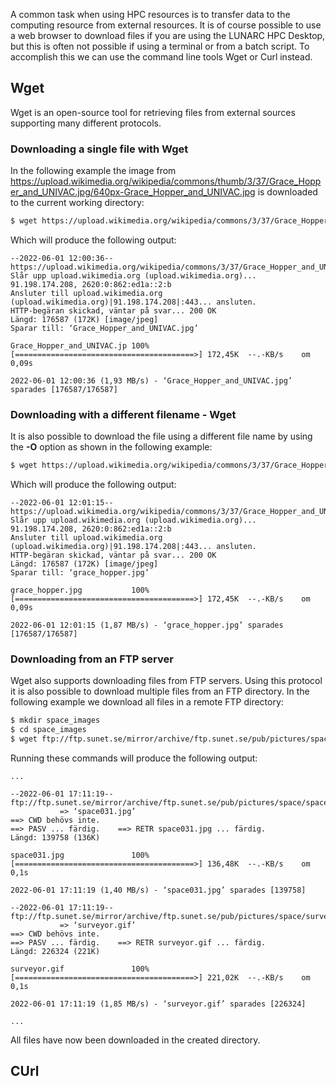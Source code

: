 A common task when using HPC resources is to transfer data to the computing resource from external resources. It is of course possible to use a web browser to download files if you are using the LUNARC HPC Desktop, but this is often not possible if using a terminal or from a batch script. To accomplish this we can use the command line tools Wget or Curl instead. 

## Wget

Wget is an open-source tool for retrieving files from external sources supporting many different protocols. 

### Downloading a single file with Wget

In the following example the image from https://upload.wikimedia.org/wikipedia/commons/thumb/3/37/Grace_Hopper_and_UNIVAC.jpg/640px-Grace_Hopper_and_UNIVAC.jpg is downloaded to the current working directory:

```bash
$ wget https://upload.wikimedia.org/wikipedia/commons/3/37/Grace_Hopper_and_UNIVAC.jpg
```

Which will produce the following output:

```
--2022-06-01 12:00:36--  https://upload.wikimedia.org/wikipedia/commons/3/37/Grace_Hopper_and_UNIVAC.jpg
Slår upp upload.wikimedia.org (upload.wikimedia.org)... 91.198.174.208, 2620:0:862:ed1a::2:b
Ansluter till upload.wikimedia.org (upload.wikimedia.org)|91.198.174.208|:443... ansluten.
HTTP-begäran skickad, väntar på svar... 200 OK
Längd: 176587 (172K) [image/jpeg]
Sparar till: ‘Grace_Hopper_and_UNIVAC.jpg’

Grace_Hopper_and_UNIVAC.jp 100%[========================================>] 172,45K  --.-KB/s    om 0,09s

2022-06-01 12:00:36 (1,93 MB/s) - ‘Grace_Hopper_and_UNIVAC.jpg’ sparades [176587/176587]
```

### Downloading with a different filename - Wget

It is also possible to download the file using a different file name by using the **-O** option as shown in the following example:

```bash
$ wget https://upload.wikimedia.org/wikipedia/commons/3/37/Grace_Hopper_and_UNIVAC.jpg -O grace_hopper.jpg
```

Which will produce the following output:

```
--2022-06-01 12:01:15--  https://upload.wikimedia.org/wikipedia/commons/3/37/Grace_Hopper_and_UNIVAC.jpg
Slår upp upload.wikimedia.org (upload.wikimedia.org)... 91.198.174.208, 2620:0:862:ed1a::2:b
Ansluter till upload.wikimedia.org (upload.wikimedia.org)|91.198.174.208|:443... ansluten.
HTTP-begäran skickad, väntar på svar... 200 OK
Längd: 176587 (172K) [image/jpeg]
Sparar till: ‘grace_hopper.jpg’

grace_hopper.jpg           100%[========================================>] 172,45K  --.-KB/s    om 0,09s

2022-06-01 12:01:15 (1,87 MB/s) - ‘grace_hopper.jpg’ sparades [176587/176587]
```

### Downloading from an FTP server

Wget also supports downloading files from FTP servers. Using this protocol it is also possible to download multiple files from an FTP directory. In the following example we download all files in a remote FTP directory:

```bash
$ mkdir space_images
$ cd space_images
$ wget ftp://ftp.sunet.se/mirror/archive/ftp.sunet.se/pub/pictures/space/*
```

Running these commands will produce the following output:

```
...

--2022-06-01 17:11:19--  ftp://ftp.sunet.se/mirror/archive/ftp.sunet.se/pub/pictures/space/space031.jpg
           => ‘space031.jpg’
==> CWD behövs inte.
==> PASV ... färdig.    ==> RETR space031.jpg ... färdig.
Längd: 139758 (136K)

space031.jpg               100%[========================================>] 136,48K  --.-KB/s    om 0,1s

2022-06-01 17:11:19 (1,40 MB/s) - ‘space031.jpg’ sparades [139758]

--2022-06-01 17:11:19--  ftp://ftp.sunet.se/mirror/archive/ftp.sunet.se/pub/pictures/space/surveyor.gif
           => ‘surveyor.gif’
==> CWD behövs inte.
==> PASV ... färdig.    ==> RETR surveyor.gif ... färdig.
Längd: 226324 (221K)

surveyor.gif               100%[========================================>] 221,02K  --.-KB/s    om 0,1s

2022-06-01 17:11:19 (1,85 MB/s) - ‘surveyor.gif’ sparades [226324]

...
```

All files have now been downloaded in the created directory.

## CUrl







